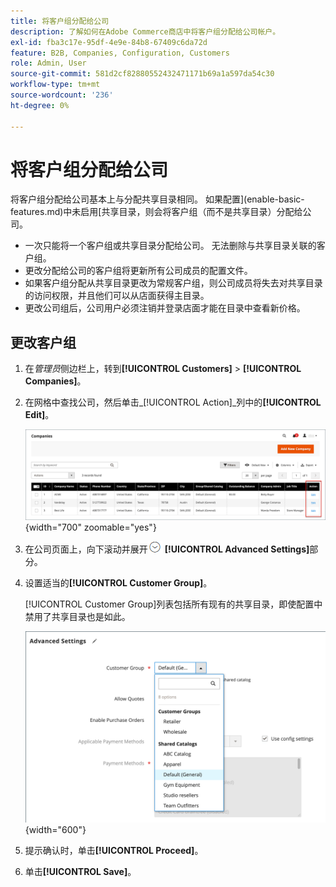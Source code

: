```yaml
---
title: 将客户组分配给公司
description: 了解如何在Adobe Commerce商店中将客户组分配给公司帐户。
exl-id: fba3c17e-95df-4e9e-84b8-67409c6da72d
feature: B2B, Companies, Configuration, Customers
role: Admin, User
source-git-commit: 581d2cf82880552432471171b69a1a597da54c30
workflow-type: tm+mt
source-wordcount: '236'
ht-degree: 0%

---
```


# 将客户组分配给公司

将客户组分配给公司基本上与分配共享目录相同。 如果配置](enable-basic-features.md)中未启用[共享目录，则会将客户组（而不是共享目录）分配给公司。

- 一次只能将一个客户组或共享目录分配给公司。 无法删除与共享目录关联的客户组。
- 更改分配给公司的客户组将更新所有公司成员的配置文件。
- 如果客户组分配从共享目录更改为常规客户组，则公司成员将失去对共享目录的访问权限，并且他们可以从店面获得主目录。
- 更改公司组后，公司用户必须注销并登录店面才能在目录中查看新价格。

## 更改客户组

1. 在&#x200B;_管理员_&#x200B;侧边栏上，转到&#x200B;**[!UICONTROL Customers]** > **[!UICONTROL Companies]**。

1. 在网格中查找公司，然后单击&#x200B;_[!UICONTROL Action]_列中的&#x200B;**[!UICONTROL Edit]**。

   ![编辑公司](./assets/companies-grid-edit.png){width="700" zoomable="yes"}

1. 在公司页面上，向下滚动并展开![扩展选择器](../assets/icon-display-expand.png) **[!UICONTROL Advanced Settings]**&#x200B;部分。

1. 设置适当的&#x200B;**[!UICONTROL Customer Group]**。

   [!UICONTROL Customer Group]列表包括所有现有的共享目录，即使配置中禁用了共享目录也是如此。

   ![更改客户组或共享目录](./assets/company-advanced-settings-customer-group-admin.png){width="600"}

1. 提示确认时，单击&#x200B;**[!UICONTROL Proceed]**。

1. 单击&#x200B;**[!UICONTROL Save]**。
